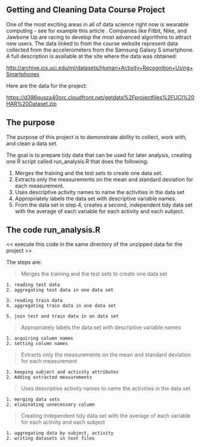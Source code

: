 ## Getting and Cleaning Data Course Project





One of the most exciting areas in all of data science right now is wearable computing - see for example this article . Companies like Fitbit, Nike, and Jawbone Up are racing to develop the most advanced algorithms to attract new users. The data linked to from the course website represent data collected from the accelerometers from the Samsung Galaxy S smartphone. A full description is available at the site where the data was obtained:

http://archive.ics.uci.edu/ml/datasets/Human+Activity+Recognition+Using+Smartphones

Here are the data for the project:

https://d396qusza40orc.cloudfront.net/getdata%2Fprojectfiles%2FUCI%20HAR%20Dataset.zip

## The purpose
The purpose of this project is to demonstrate ability to collect, work with, and clean a data set. 

The goal is to prepare tidy data that can be used for later analysis, creating one R script called run_analysis.R that does the following:

1) Merges the training and the test sets to create one data set.
2) Extracts only the measurements on the mean and standard deviation for each measurement.
3) Uses descriptive activity names to name the activities in the data set
4) Appropriately labels the data set with descriptive variable names.
5) From the data set in step 4, creates a second, independent tidy data set with the average of each variable for each activity and each subject.

## The code run_analysis.R

<< execute this code in the same directory of the unzipped data for the project >>

The steps are:

> Merges the training and the test sets to create one data set

    1. reading test data
    2. aggregating test data in one data set
    
    3. reading train data
    4. aggregating train data in one data set

    5. join test and train data in on data set

> Appropriately labels the data set with descriptive variable names

    1. acquiring column names
    2. setting column names

> Extracts only the measurements on the mean and standard deviation for each measurement

    1. keeping subject and activity attributes 
    2. Adding extracted measurements 

> Uses descriptive activity names to name the activities in the data set

    1. merging data sets
    2. eliminating unnecessary column

> Creating independent tidy data set with the average of each variable for each activity and each subject

    1. aggregating data by subject, activity
    2. writing datasets in text files    



